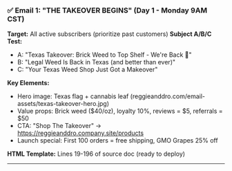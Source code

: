 ### ✅ **Email 1: "THE TAKEOVER BEGINS" (Day 1 - Monday 9AM CST)**

**Target:** All active subscribers (prioritize past customers)
**Subject A/B/C Test:**

- A: "Texas Takeover: Brick Weed to Top Shelf - We're Back 🤠"
- B: "Legal Weed Is Back in Texas (and better than ever)"
- C: "Your Texas Weed Shop Just Got a Makeover"

**Key Elements:**

- Hero image: Texas flag + cannabis leaf (reggieanddro.com/email-assets/texas-takeover-hero.jpg)
- Value props: Brick weed ($40/oz), loyalty 10%, reviews = $5, referrals = $50
- CTA: "Shop The Takeover" → <https://reggieanddro.company.site/products>
- Launch special: First 100 orders = free shipping, GMO Grapes 25% off

**HTML Template:** Lines 19-196 of source doc (ready to deploy)

---
